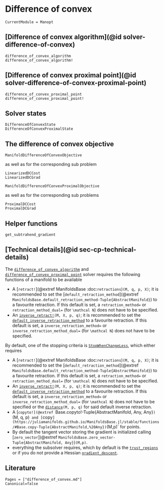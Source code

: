 # Difference of convex

```@meta
CurrentModule = Manopt
```

## [Difference of convex algorithm](@id solver-difference-of-convex)

```@docs
difference_of_convex_algorithm
difference_of_convex_algorithm!
```

## [Difference of convex proximal point](@id solver-difference-of-convex-proximal-point)

```@docs
difference_of_convex_proximal_point
difference_of_convex_proximal_point!
```

## Solver states

```@docs
DifferenceOfConvexState
DifferenceOfConvexProximalState
```

## The difference of convex objective

```@docs
ManifoldDifferenceOfConvexObjective
```

as well as for the corresponding sub problem

```@docs
LinearizedDCCost
LinearizedDCGrad
```

```@docs
ManifoldDifferenceOfConvexProximalObjective
```

as well as for the corresponding sub problems

```@docs
ProximalDCCost
ProximalDCGrad
```

## Helper functions

```@docs
get_subtrahend_gradient
```

## [Technical details](@id sec-cp-technical-details)

The [`difference_of_convex_algorithm`](@ref) and [`difference_of_convex_proximal_point`](@ref) solver requires the following functions of a manifold to be available

* A [`retract!`](@extref ManifoldsBase :doc:`retractions`)`(M, q, p, X)`; it is recommended to set the [`default_retraction_method`](@extref `ManifoldsBase.default_retraction_method-Tuple{AbstractManifold}`) to a favourite retraction. If this default is set, a `retraction_method=` or `retraction_method_dual=` (for ``\mathcal N``) does not have to be specified.
* An [`inverse_retract!`](https://juliamanifolds.github.io/ManifoldsBase.jl/stable/retractions/)`(M, X, p, q)`; it is recommended to set the [`default_inverse_retraction_method`](https://juliamanifolds.github.io/ManifoldsBase.jl/stable/retractions/#ManifoldsBase.default_inverse_retraction_method-Tuple{AbstractManifold}) to a favourite retraction. If this default is set, a `inverse_retraction_method=` or `inverse_retraction_method_dual=` (for ``\mathcal N``) does not have to be specified.

By default, one of the stopping criteria is [`StopWhenChangeLess`](@ref),
which either requires

* A [`retract!`](@extref ManifoldsBase :doc:`retractions`)`(M, q, p, X)`; it is recommended to set the [`default_retraction_method`](@extref `ManifoldsBase.default_retraction_method-Tuple{AbstractManifold}`) to a favourite retraction. If this default is set, a `retraction_method=` or `retraction_method_dual=` (for ``\mathcal N``) does not have to be specified.
* An [`inverse_retract!`](https://juliamanifolds.github.io/ManifoldsBase.jl/stable/retractions/)`(M, X, p, q)`; it is recommended to set the [`default_inverse_retraction_method`](https://juliamanifolds.github.io/ManifoldsBase.jl/stable/retractions/#ManifoldsBase.default_inverse_retraction_method-Tuple{AbstractManifold}) to a favourite retraction. If this default is set, a `inverse_retraction_method=` or `inverse_retraction_method_dual=` (for ``\mathcal N``) does not have to be specified or the [`distance`](https://juliamanifolds.github.io/ManifoldsBase.jl/stable/functions/#ManifoldsBase.distance-Tuple{AbstractManifold,%20Any,%20Any})`(M, p, q)` for said default inverse retraction.
* A [`copyto!](@extref `Base.copyto!-Tuple{AbstractManifold, Any, Any}`)`(M, q, p)` and [`copy`](https://juliamanifolds.github.io/ManifoldsBase.jl/stable/functions/#Base.copy-Tuple{AbstractManifold,%20Any})`(M,p)` for points.
* By default the tangent vector storing the gradient is initialized calling [`zero_vector`])@extref `ManifoldsBase.zero_vector-Tuple{AbstractManifold, Any}`)`(M,p)`.
* everything the subsolver requires, which by default is the [`trust_regions`](@ref) or if you do not provide a Hessian [`gradient_descent`](@ref).

## Literature

```@bibliography
Pages = ["difference_of_convex.md"]
Canonical=false
```